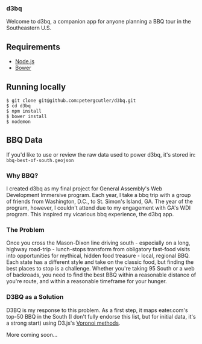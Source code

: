 ### d3bq

Welcome to d3bq, a companion app for anyone planning a BBQ tour in the Southeastern U.S.

## Requirements

- [Node.js](http://nodejs.org/)
- [Bower](http://bower.io/)

## Running locally

    $ git clone git@github.com:petergcutler/d3bq.git
    $ cd d3bq
    $ npm install
    $ bower install
    $ nodemon

## BBQ Data

If you'd like to use or review the raw data used to power d3bq, it's stored in: `bbq-best-of-south.geojson`


### Why BBQ?

I created d3bq as my final project for General Assembly's Web Development Immersive program. Each year, I take a bbq trip with a group of friends from Washington, D.C., to St. Simon's Island, GA. The year of the program, however, I couldn't attend due to my engagement with GA's WDI program. This inspired my vicarious bbq experience, the d3bq app.

### The Problem

Once you cross the Mason-Dixon line driving south - especially on a long, highway road-trip - lunch-stops transform from obligatory fast-food visits into opportunities for mythical, hidden food treasure - local, regional BBQ. Each state has a different style and take on the classic food, but finding the best places to stop is a challenge. Whether you're taking 95 South or a web of backroads, you need to find the best BBQ within a reasonable distance of you're route, and within a reasonable timeframe for your hunger.

### D3BQ as a Solution

D3BQ is my response to this problem. As a first step, it maps eater.com's top-50 BBQ in the South (I don't fully endorse this list, but for initial data, it's a strong start) using D3.js's [Voronoi methods](https://github.com/mbostock/d3/wiki/Voronoi-Geom).


More coming soon...
